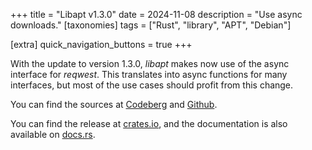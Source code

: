 +++
title = "Libapt v1.3.0"
date = 2024-11-08
description = "Use async downloads."
[taxonomies]
tags = ["Rust", "library", "APT", "Debian"]

[extra]
quick_navigation_buttons = true
+++

With the update to version 1.3.0, _libapt_ makes now use of the async interface for _reqwest_.
This translates into async functions for many interfaces,
but most of the use cases should profit from this change.

You can find the sources at [Codeberg](https://codeberg.org/tomirgang/libapt) and [Github](https://github.com/lts-linux/libapt).

You can find the release at [crates.io](https://crates.io/crates/libapt),
and the documentation is also available on [docs.rs](https://docs.rs/libapt/latest/libapt/).
